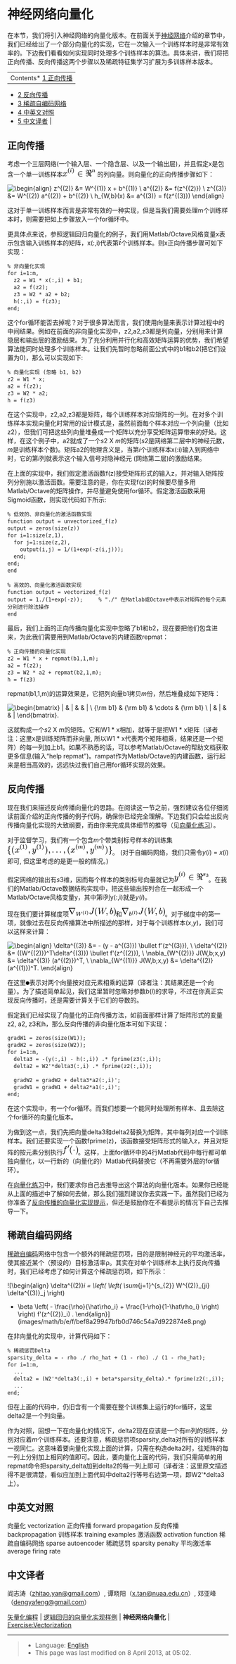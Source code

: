 神经网络向量化
=======

<!-- Jump to: [navigation](#column-one), [search](#searchInput) -->
在本节，我们将引入神经网络的向量化版本。在前面关于[神经网络](%E7%A5%9E%E7%BB%8F%E7%BD%91%E7%BB%9C.md "神经网络")介绍的章节中，我们已经给出了一个部分向量化的实现，它在一次输入一个训练样本时是非常有效率的。下边我们看看如何实现同时处理多个训练样本的算法。具体来讲，我们将把正向传播、反向传播这两个步骤以及稀疏特征集学习扩展为多训练样本版本。

|  |
| --- |
| Contents* [1 正向传播](#.E6.AD.A3.E5.90.91.E4.BC.A0.E6.92.AD)
* [2 反向传播](#.E5.8F.8D.E5.90.91.E4.BC.A0.E6.92.AD)
* [3 稀疏自编码网络](#.E7.A8.80.E7.96.8F.E8.87.AA.E7.BC.96.E7.A0.81.E7.BD.91.E7.BB.9C)
* [4 中英文对照](#.E4.B8.AD.E8.8B.B1.E6.96.87.E5.AF.B9.E7.85.A7)
* [5 中文译者](#.E4.B8.AD.E6.96.87.E8.AF.91.E8.80.85)
 |

 正向传播
-----

考虑一个三层网络(一个输入层、一个隐含层、以及一个输出层)，并且假定x是包含一个单一训练样本![x^{(i)} \in \Re^{n}](images/math/7/5/6/75642aa64cbeaac87299d8950ef9e1e3.png) 的列向量。则向量化的正向传播步骤如下：

![\begin{align}
z^{(2)} &= W^{(1)} x + b^{(1)} \\
a^{(2)} &= f(z^{(2)}) \\
z^{(3)} &= W^{(2)} a^{(2)} + b^{(2)} \\
h_{W,b}(x) &= a^{(3)} = f(z^{(3)})
\end{align}](images/math/9/6/9/9690acc03c1e5133b0509257b532b4f7.png)

这对于单一训练样本而言是非常有效的一种实现，但是当我们需要处理m个训练样本时，则需要把如上步骤放入一个for循环中。

更具体点来说，参照逻辑回归向量化的例子，我们用Matlab/Octave风格变量x表示包含输入训练样本的矩阵，x(:,i)代表第![\textstyle i](images/math/0/b/3/0b36ee693126b34b58f77dba7ed23987.png)个训练样本。则x正向传播步骤可如下实现：

```
% 非向量化实现
for i=1:m, 
  z2 = W1 * x(:,i) + b1;
  a2 = f(z2);
  z3 = W2 * a2 + b2;
  h(:,i) = f(z3);
end;
```

这个for循环能否去掉呢？对于很多算法而言，我们使用向量来表示计算过程中的中间结果。例如在前面的非向量化实现中，z2,a2,z3都是列向量，分别用来计算隐层和输出层的激励结果。为了充分利用并行化和高效矩阵运算的优势，我们希望算法能同时处理多个训练样本。让我们先暂时忽略前面公式中的b1和b2(把它们设置为0)，那么可以实现如下:

```
% 向量化实现 (忽略 b1, b2)
z2 = W1 * x;
a2 = f(z2);
z3 = W2 * a2;
h = f(z3)
```

在这个实现中，z2,a2,z3都是矩阵，每个训练样本对应矩阵的一列。在对多个训练样本实现向量化时常用的设计模式是，虽然前面每个样本对应一个列向量（比如z2），但我们可把这些列向量堆叠成一个矩阵以充分享受矩阵运算带来的好处。这样，在这个例子中，a2就成了一个*s*2 X *m*的矩阵(*s*2是网络第二层中的神经元数，*m*是训练样本个数)。矩阵a2的物理含义是，当第*i*个训练样本x(:i)输入到网络中时，它的第*i*列就表示这个输入信号对隐神经元 (网络第二层)的激励结果。

在上面的实现中，我们假定激活函数f(z)接受矩阵形式的输入z，并对输入矩阵按列分别施以激活函数。需要注意的是，你在实现f(z)的时候要尽量多用Matlab/Octave的矩阵操作，并尽量避免使用for循环。假定激活函数采用Sigmoid函数，则实现代码如下所示:

```
% 低效的、非向量化的激活函数实现
function output = unvectorized_f(z)
output = zeros(size(z))
for i=1:size(z,1), 
  for j=1:size(z,2),
    output(i,j) = 1/(1+exp(-z(i,j)));
  end; 
end;
end

% 高效的、向量化激活函数实现
function output = vectorized_f(z)
output = 1./(1+exp(-z));     % "./" 在Matlab或Octave中表示对矩阵的每个元素分别进行除法操作
end
```

最后，我们上面的正向传播向量化实现中忽略了b1和b2，现在要把他们包含进来，为此我们需要用到Matlab/Octave的内建函数repmat：

```
% 正向传播的向量化实现
z2 = W1 * x + repmat(b1,1,m);
a2 = f(z2);
z3 = W2 * a2 + repmat(b2,1,m);
h = f(z3)
```

repmat(b1,1,m)的运算效果是，它把列向量b1拷贝*m*份，然后堆叠成如下矩阵：

![
\begin{bmatrix}
| & | &  & |  \\
{\rm b1}  & {\rm b1}  & \cdots & {\rm b1} \\
| & | &  & |  
\end{bmatrix}.
](images/math/7/b/a/7ba1557030d1461b87b462be4ed864ac.png)

这就构成一个*s*2 X *m*的矩阵。它和W1 \* x相加，就等于是把W1 \* x矩阵（译者注：这里x是训练矩阵而非向量, 所以W1 \* x代表两个矩阵相乘，结果还是一个矩阵）的每一列加上b1。如果不熟悉的话，可以参考Matlab/Octave的帮助文档获取更多信息(输入“help repmat”)。rampat作为Matlab/Octave的内建函数，运行起来是相当高效的，远远快过我们自己用for循环实现的效果。

 反向传播
-----

现在我们来描述反向传播向量化的思路。在阅读这一节之前，强烈建议各位仔细阅读前面介绍的正向传播的例子代码，确保你已经完全理解。下边我们只会给出反向传播向量化实现的大致纲要，而由你来完成具体细节的推导（见[向量化练习](Exercise_Vectorization.md "Exercise:Vectorization")）。

对于监督学习，我们有一个包含*m*个带类别标号样本的训练集![\{ (x^{(1)}, y^{(1)}), \ldots, (x^{(m)}, y^{(m)}) \}](images/math/5/e/c/5ec89e9cf3712d45b80e93258352ea8f.png)。
(对于自编码网络，我们只需令*y*(*i*) = *x*(*i*)即可, 但这里考虑的是更一般的情况。)

假定网络的输出有*s*3维，因而每个样本的类别标号向量就记为![y^{(i)} \in \Re^{s_3}](images/math/e/d/f/edfdd985de42e6c6724064dfa79499e2.png)。在我们的Matlab/Octave数据结构实现中，把这些输出按列合在一起形成一个Matlab/Octave风格变量y，其中第i列y(:,i)就是*y*(*i*)。

现在我们要计算梯度项![\nabla_{W^{(l)}} J(W,b)](images/math/a/0/4/a048bebd8683f9762667261147708bdb.png)和![\nabla_{b^{(l)}} J(W,b)](images/math/7/0/7/70718292fd6a578aae46a709a4c72030.png)。对于梯度中的第一项，就像过去在反向传播算法中所描述的那样，对于每个训练样本(*x*,*y*)，我们可以这样来计算：

![
\begin{align}
\delta^{(3)} &= - (y - a^{(3)}) \bullet f'(z^{(3)}), \\
\delta^{(2)} &= ((W^{(2)})^T\delta^{(3)}) \bullet f'(z^{(2)}), \\
\nabla_{W^{(2)}} J(W,b;x,y) &= \delta^{(3)} (a^{(2)})^T, \\
\nabla_{W^{(1)}} J(W,b;x,y) &= \delta^{(2)} (a^{(1)})^T. 
\end{align} 
](images/math/4/7/6/4761878cb051fffcff5d159a49e0163e.png)

在这里![\bullet](images/math/b/f/5/bf588c17a2f1ba670dd67abd8ef6b8c6.png)表示对两个向量按对应元素相乘的运算（译者注：其结果还是一个向量）。为了描述简单起见，我们这里暂时忽略对参数*b*(*l*)的求导，不过在你真正实现反向传播时，还是需要计算关于它们的导数的。

假定我们已经实现了向量化的正向传播方法，如前面那样计算了矩阵形式的变量z2, a2, z3和h，那么反向传播的非向量化版本可如下实现：

```
gradW1 = zeros(size(W1));
gradW2 = zeros(size(W2)); 
for i=1:m,
  delta3 = -(y(:,i) - h(:,i)) .* fprime(z3(:,i)); 
  delta2 = W2'*delta3(:,i) .* fprime(z2(:,i));

  gradW2 = gradW2 + delta3*a2(:,i)';
  gradW1 = gradW1 + delta2*a1(:,i)'; 
end;
```

在这个实现中，有一个for循环。而我们想要一个能同时处理所有样本、且去除这个for循环的向量化版本。

为做到这一点，我们先把向量delta3和delta2替换为矩阵，其中每列对应一个训练样本。我们还要实现一个函数fprime(z)，该函数接受矩阵形式的输入z，并且对矩阵的按元素分别执行![f'(\cdot)](images/math/f/f/6/ff62381ad386ec3826477d743df34b6c.png)。这样，上面for循环中的4行Matlab代码中每行都可单独向量化，以一行新的（向量化的）Matlab代码替换它（不再需要外层的for循环）。

在[向量化练习](Exercise_Vectorization.md "Exercise:Vectorization")中，我们要求你自己去推导出这个算法的向量化版本。如果你已经能从上面的描述中了解如何去做，那么我们强烈建议你去实践一下。虽然我们已经为你准备了[反向传播的向量化实现提示](Backpropagation_vectorization_hints.md "Backpropagation vectorization hints")，但还是鼓励你在不看提示的情况下自己去推导一下。

 稀疏自编码网络
--------

[稀疏自编码](%E8%87%AA%E7%BC%96%E7%A0%81%E7%AE%97%E6%B3%95%E4%B8%8E%E7%A8%80%E7%96%8F%E6%80%A7.md "自编码算法与稀疏性")网络中包含一个额外的稀疏惩罚项，目的是限制神经元的平均激活率，使其接近某个（预设的）目标激活率ρ。其实在对单个训练样本上执行反向传播时，我们已经考虑了如何计算这个稀疏惩罚项，如下所示：

![\begin{align}
\delta^{(2)}_i =
  \left( \left( \sum_{j=1}^{s_{2}} W^{(2)}_{ji} \delta^{(3)}_j \right)
+ \beta \left( - \frac{\rho}{\hat\rho_i} + \frac{1-\rho}{1-\hat\rho_i} \right) \right) f'(z^{(2)}_i) .
\end{align}](images/math/b/e/f/bef8a29947bfb0d746c54a7d922874e8.png)

在非向量化的实现中，计算代码如下：

```
% 稀疏惩罚Delta
sparsity_delta = - rho ./ rho_hat + (1 - rho) ./ (1 - rho_hat);
for i=1:m,
  ...
  delta2 = (W2'*delta3(:,i) + beta*sparsity_delta).* fprime(z2(:,i)); 
  ...
end;
```

但在上面的代码中，仍旧含有一个需要在整个训练集上运行的for循环，这里delta2是一个列向量。

作为对照，回想一下在向量化的情况下，delta2现在应该是一个有m列的矩阵，分别对应着*m*个训练样本。还要注意，稀疏惩罚项sparsity\_delta对所有的训练样本一视同仁。这意味着要向量化实现上面的计算，只需在构造delta2时，往矩阵的每一列上分别加上相同的值即可。因此，要向量化上面的代码，我们只需简单的用repmat命令把sparsity\_delta加到delta2的每一列上即可（译者注：这里原文描述得不是很清楚，看似应加到上面代码中delta2行等号右边第一项，即W2'\*delta3上）。

 中英文对照
------

向量化 vectorization
正向传播 forward propagation
反向传播 backpropagation
训练样本 training examples
激活函数 activation function
稀疏自编码网络 sparse autoencoder
稀疏惩罚 sparsity penalty
平均激活率 average firing rate

 中文译者
-----

阎志涛（zhitao.yan@gmail.com）, 谭晓阳（x.tan@nuaa.edu.cn）, 邓亚峰（dengyafeng@gmail.com）

[矢量化编程](%E7%9F%A2%E9%87%8F%E5%8C%96%E7%BC%96%E7%A8%8B.md "矢量化编程") | [逻辑回归的向量化实现样例](%E9%80%BB%E8%BE%91%E5%9B%9E%E5%BD%92%E7%9A%84%E5%90%91%E9%87%8F%E5%8C%96%E5%AE%9E%E7%8E%B0%E6%A0%B7%E4%BE%8B.md "逻辑回归的向量化实现样例") | **神经网络向量化** | [Exercise:Vectorization](Exercise_Vectorization.md "Exercise:Vectorization")

---

> * Language: [English](Neural_Network_Vectorization.md "Neural Network Vectorization")
> * This page was last modified on 8 April 2013, at 05:02.

